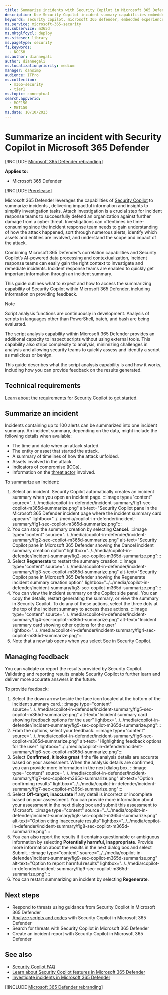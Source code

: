 ```yaml
---
title: Summarize incidents with Security Copilot in Microsoft 365 Defender
description: Use Security Copilot incident summary capabilities embedded in Microsoft 365 Defender.
keywords: security copilot, microsoft 365 defender, embedded experience, incident summary, script analyzer, script analysis, query assistant, m365, guided response, incident response playbooks, incident response, summary, summarize incident, summarize incidents, incident overview, write incident summary
ms.service: microsoft-365-security
ms.subservice: m365d
ms.mktglfcycl: deploy
ms.sitesec: library
ms.pagetype: security
f1.keywords:
  - NOCSH
ms.author: diannegali
author: diannegali
ms.localizationpriority: medium
manager: dansimp
audience: ITPro
ms.collection:
  - m365-security
  - tier1
ms.topic: conceptual
search.appverid:
  - MOE150
  - MET150
ms.date: 10/10/2023
---
```


# Summarize an incident with Security Copilot in Microsoft 365 Defender

[!INCLUDE [Microsoft 365 Defender rebranding](../includes/microsoft-defender.md)]

**Applies to:**
- Microsoft 365 Defender

[!INCLUDE [Prerelease](../includes/prerelease.md)]

Microsoft 365 Defender leverages the capabilities of [Security Copilot](/copilot/microsoft-365-copilot-overview.md) to summarize incidents , delivering impactful information and insights to simplify investigation tasks. Attack investigation is a crucial step for incident response teams to successfully defend an organization against further damage from a cyber threat. Investigations can oftentimes be time-consuming since the incident response team needs to gain understanding of how the attack happened, sort through numerous alerts, identify which assets and entities are involved, and understand the scope and impact of the attack.

Combining Microsoft 365 Defender’s correlation capabilities and Security Copilot’s AI-powered data processing and contextualization, incident response teams can easily gain the right context to investigate and remediate incidents. Incident response teams are enabled to quickly get important information  through an incident summary.

This guide outlines what to expect and how to access the summarizing capability of Security Copilot within Microsoft 365 Defender, including information on providing feedback.

> [!NOTE]
> Script analysis functions are continuously in development. Analysis of scripts in languages other than PowerShell, batch, and bash are being evaluated.

The script analysis capability within Microsoft 365 Defender provides an additional capacity to inspect scripts without using external tools. This capability also strips complexity to analysis, minimizing challenges in analysis and allowing security teams to quickly assess and identify a script as malicious or benign.

This guide describes what the script analysis capability is and how it works, including how you can provide feedback on the results generated.

## Technical requirements

[Learn about the requirements for Security Copilot to get started](/copilot/microsoft-365-copilot-requirements.md).

## Summarize an incident

Incidents containing up to 100 alerts can be summarized into one incident summary. An incident  summary, depending on the data, might include the following details when available:

- The time and date when an attack started.
- The entity or asset that started the attack.
- A summary of timelines of how the attack unfolded.
- Assets involved in the attack. 
- Indicators of compromise (IOCs).
- Information on the [threat actor](/security/intelligence/microsoft-threat-actor-naming) involved.

To summarize an incident:

1. Select an incident. Security Copilot automatically creates an incident summary when you open an incident page.
:::image type="content" source="../../media/copilot-in-defender/incident-summary/fig1-sec-copilot-m365d-summarize.png" alt-text="Security Copilot pane in the Microsoft 365 Defender incident page where the incident summary card appears" lightbox="../../media/copilot-in-defender/incident-summary/fig1-sec-copilot-m365d-summarize.png":::
2. You can stop the summary creation by selecting **Cancel**.
:::image type="content" source="../../media/copilot-in-defender/incident-summary/fig2-sec-copilot-m365d-summarize.png" alt-text="Security Copilot pane in Microsoft 365 Defender showing the Cancel incident summary creation option" lightbox="../../media/copilot-in-defender/incident-summary/fig2-sec-copilot-m365d-summarize.png":::
3. Select **Regenerate** to restart the summary creation.
:::image type="content" source="../../media/copilot-in-defender/incident-summary/fig3-sec-copilot-m365d-summarize.png" alt-text="Security Copilot pane in Microsoft 365 Defender showing the Regenerate incident summary creation option" lightbox="../../media/copilot-in-defender/incident-summary/fig3-sec-copilot-m365d-summarize.png":::
4. You can view the incident summary on the Copilot side panel. You can copy the details, restart generating the summary, or view the summary in Security Copilot. To do any of these actions, select the three dots at the top of the incident summary to access these actions.
:::image type="content" source="../../media/copilot-in-defender/incident-summary/fig4-sec-copilot-m365d-summarize.png" alt-text="Incident summary card showing other options for the user" lightbox="../../media/copilot-in-defender/incident-summary/fig4-sec-copilot-m365d-summarize.png":::
5. Note that a new tab opens when you select See in Security Copilot.

## Managing feedback

You can validate or report the results provided by Security Copilot. Validating and reporting results enable Security Copilot to further learn and deliver more accurate answers in the future.

To provide feedback:

1. Select the down arrow beside the face icon located at the bottom of the incident summary card.
:::image type="content" source="../../media/copilot-in-defender/incident-summary/fig5-sec-copilot-m365d-summarize.png" alt-text="Incident summary card showing feedback options for the user" lightbox="../../media/copilot-in-defender/incident-summary/fig5-sec-copilot-m365d-summarize.png":::
2. From the options, select your feedback.
:::image type="content" source="../../media/copilot-in-defender/incident-summary/fig6-sec-copilot-m365d-summarize.png" alt-text="Highlighting feedback options for the user" lightbox="../../media/copilot-in-defender/incident-summary/fig6-sec-copilot-m365d-summarize.png":::
3. Select **Confirmed, it looks great** if the file analysis details are accurate based on your assessment. When the analysis details are confirmed, you can provide more information in the next dialog box.
:::image type="content" source="../../media/copilot-in-defender/incident-summary/fig7-sec-copilot-m365d-summarize.png" alt-text="Option confirming results" lightbox="../../media/copilot-in-defender/incident-summary/fig7-sec-copilot-m365d-summarize.png":::
4. Select **Off-target, inaccurate** if any detail is incorrect or incomplete based on your assessment. You can provide more information about your assessment in the next dialog box and submit this assessment to Microsoft.
:::image type="content" source="../../media/copilot-in-defender/incident-summary/fig8-sec-copilot-m365d-summarize.png" alt-text="Option citing inacccurate results" lightbox="../../media/copilot-in-defender/incident-summary/fig8-sec-copilot-m365d-summarize.png":::
5. You can also report the results if it contains questionable or ambiguous information by selecting **Potentially harmful, inappropriate**. Provide more information about the results in the next dialog box and select Submit.
:::image type="content" source="../../media/copilot-in-defender/incident-summary/fig9-sec-copilot-m365d-summarize.png" alt-text="Option to report harmful results" lightbox="../../media/copilot-in-defender/incident-summary/fig9-sec-copilot-m365d-summarize.png":::
1. You can restart summarizing an incident by selecting **Regenerate**.

## Next steps
- Respond to threats using guidance from Security Copilot in Microsoft 365 Defender
- [Analyze scripts and codes](security-copilot-m365d-script-analysis.md) with Security Copilot in Microsoft 365 Defender
- Search for threats with Security Copilot in Microsoft 365 Defender
- Create an incident report with Security Copilot in Microsoft 365 Defender

## See also
- [Security Copilot FAQ](/copilot/rai-faqs-security-copilot.md)
- [Learn about Security Copilot features in Microsoft 365 Defender](security-copilot-in-microsoft-365-defender.md)
- [Investigate incidents in Microsoft 365 Defender](investigate-incidents.md)

[!INCLUDE [Microsoft 365 Defender rebranding](../../includes/defender-m3d-techcommunity.md)]